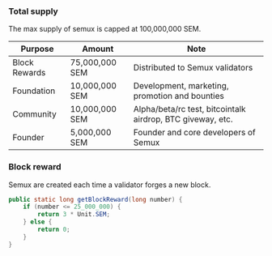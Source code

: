 ### Total supply

The max supply of semux is capped at 100,000,000 SEM.

| Purpose       | Amount         | Note                                                       |
|---------------|----------------|------------------------------------------------------------|
| Block Rewards | 75,000,000 SEM | Distributed to Semux validators                            |
| Foundation    | 10,000,000 SEM | Development, marketing, promotion and bounties             |
| Community     | 10,000,000 SEM | Alpha/beta/rc test, bitcointalk airdrop, BTC giveway, etc. |
| Founder       | 5,000,000 SEM  | Founder and core developers of Semux                       |

### Block reward

Semux are created each time a validator forges a new block.

```java
public static long getBlockReward(long number) {
    if (number <= 25_000_000) {
        return 3 * Unit.SEM;
    } else {
        return 0;
    }
}
```

